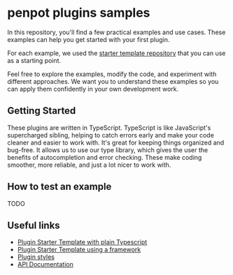 # penpot plugins samples

In this repository, you'll find a few practical examples and use cases. These examples can help you get started with your first plugin.

For each example, we used the <a target="_blank" href="https://github.com/penpot/penpot-plugin-starter-template">starter template repository</a> that you can use as a starting point.

Feel free to explore the examples, modify the code, and experiment with different approaches. We want you to understand these examples so you can apply them confidently in your own development work.

## Getting Started ##
These plugins are written in TypeScript. TypeScript is like JavaScript's supercharged sibling, helping to catch errors early and make your code cleaner and easier to work with. It's great for keeping things organized and bug-free. It allows us to use our type library, which gives the user the benefits of autocompletion and error checking. These make coding smoother, more reliable, and just a lot nicer to work with.

## How to test an example
TODO 

## Useful links ##
* <a target="_blank" href="https://github.com/penpot/penpot-plugin-starter-template">Plugin Starter Template with plain Typescript</a><br>
* <a target="_blank" href="https://github.com/penpot/plugin-examples">Plugin Starter Template using a framework</a><br>
* <a target="_blank" href="https://penpot-plugins-styles.pages.dev/">Plugin styles</a><br>
* <a target="_blank" href="https://penpot-plugins-api-doc.pages.dev/">API Documentation</a>